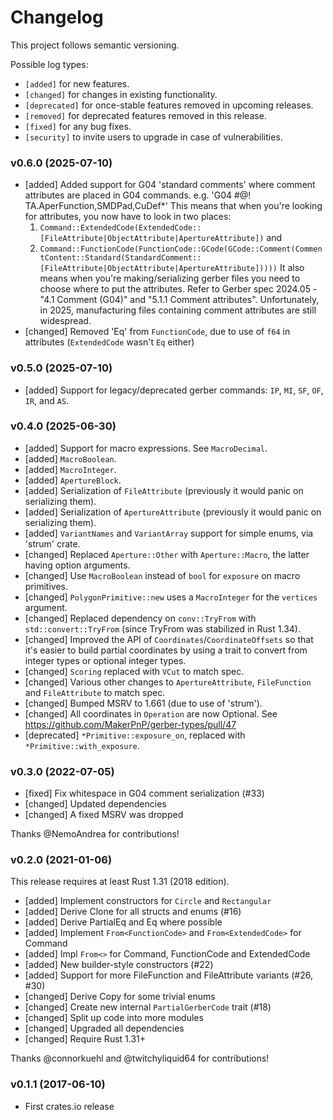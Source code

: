 # Changelog

This project follows semantic versioning.

Possible log types:

- `[added]` for new features.
- `[changed]` for changes in existing functionality.
- `[deprecated]` for once-stable features removed in upcoming releases.
- `[removed]` for deprecated features removed in this release.
- `[fixed]` for any bug fixes.
- `[security]` to invite users to upgrade in case of vulnerabilities.

### v0.6.0 (2025-07-10)

- [added] Added support for G04 'standard comments' where comment attributes are placed in G04 commands.
  e.g. 'G04 #@! TA.AperFunction,SMDPad,CuDef*'
  This means that when you're looking for attributes, you now have to look in two places:
  1) `Command::ExtendedCode(ExtendedCode::[FileAttribute|ObjectAttribute|ApertureAttribute])` and 
  2) `Command::FunctionCode(FunctionCode::GCode(GCode::Comment(CommentContent::Standard(StandardComment::[FileAttribute|ObjectAttribute|ApertureAttribute]))))`
  It also means when you're making/serializing gerber files you need to choose where to put the attributes.
  Refer to Gerber spec 2024.05 - "4.1 Comment (G04)" and "5.1.1 Comment attributes".
  Unfortunately, in 2025, manufacturing files containing comment attributes are still widespread.
- [changed] Removed 'Eq' from `FunctionCode`, due to use of `f64` in attributes (`ExtendedCode` wasn't `Eq` either)

### v0.5.0 (2025-07-10)

- [added] Support for legacy/deprecated gerber commands: `IP`, `MI`, `SF`, `OF`, `IR`, and `AS`.

### v0.4.0 (2025-06-30)

- [added] Support for macro expressions.  See `MacroDecimal`.
- [added] `MacroBoolean`.
- [added] `MacroInteger`.
- [added] `ApertureBlock`.
- [added] Serialization of `FileAttribute` (previously it would panic on serializing them).
- [added] Serialization of `ApertureAttribute` (previously it would panic on serializing them).
- [added] `VariantNames` and `VariantArray` support for simple enums, via 'strum' crate.
- [changed] Replaced `Aperture::Other` with `Aperture::Macro`, the latter having option arguments.
- [changed] Use `MacroBoolean` instead of `bool` for `exposure` on macro primitives.
- [changed] `PolygonPrimitive::new` uses a `MacroInteger` for the `vertices` argument.
- [changed] Replaced dependency on `conv::TryFrom` with `std::convert::TryFrom` (since TryFrom was stabilized in Rust 1.34).
- [changed] Improved the API of `Coordinates`/`CoordinateOffsets` so that it's easier to build partial coordinates by 
  using a trait to convert from integer types or optional integer types.
- [changed] `Scoring` replaced with `VCut` to match spec.
- [changed] Various other changes to `ApertureAttribute`, `FileFunction` and `FileAttribute` to match spec.
- [changed] Bumped MSRV to 1.661 (due to use of 'strum').
- [changed] All coordinates in `Operation` are now Optional. See https://github.com/MakerPnP/gerber-types/pull/47
- [deprecated] `*Primitive::exposure_on`, replaced with `*Primitive::with_exposure`.

### v0.3.0 (2022-07-05)

- [fixed] Fix whitespace in G04 comment serialization (#33)
- [changed] Updated dependencies
- [changed] A fixed MSRV was dropped

Thanks @NemoAndrea for contributions!

### v0.2.0 (2021-01-06)

This release requires at least Rust 1.31 (2018 edition).

- [added] Implement constructors for `Circle` and `Rectangular`
- [added] Derive Clone for all structs and enums (#16)
- [added] Derive PartialEq and Eq where possible
- [added] Implement `From<FunctionCode>` and `From<ExtendedCode>` for Command
- [added] Impl `From<>` for Command, FunctionCode and ExtendedCode
- [added] New builder-style constructors (#22)
- [added] Support for more FileFunction and FileAttribute variants (#26, #30)
- [changed] Derive Copy for some trivial enums
- [changed] Create new internal `PartialGerberCode` trait (#18)
- [changed] Split up code into more modules
- [changed] Upgraded all dependencies
- [changed] Require Rust 1.31+

Thanks @connorkuehl and @twitchyliquid64 for contributions!

### v0.1.1 (2017-06-10)

- First crates.io release
